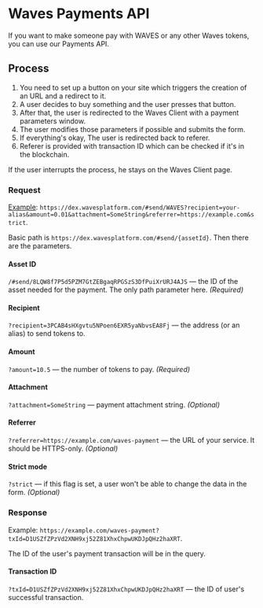 # Waves Payments API

If you want to make someone pay with WAVES or any other Waves tokens, you can use our Payments API.

## Process

1. You need to set up a button on your site which triggers the creation of an URL and a redirect to it.
2. A user decides to buy something and the user presses that button.
3. After that, the user is redirected to the Waves Client with a payment parameters window.
4. The user modifies those parameters if possible and submits the form.
5. If everything's okay, The user is redirected back to referer.
6. Referer is provided with transaction ID which can be checked if it's in the blockchain.

If the user interrupts the process, he stays on the Waves Client page.

### Request

[Example](https://dex.wavesplatform.com/#send/WAVES?recipient=your-alias&amount=0.01&attachment=SomeString&referrer=https://example.com&strict): `https://dex.wavesplatform.com/#send/WAVES?recipient=your-alias&amount=0.01&attachment=SomeString&referrer=https://example.com&strict`.

Basic path is `https://dex.wavesplatform.com/#send/{assetId}`. Then there are the parameters.

#### Asset ID

`/#send/8LQW8f7P5d5PZM7GtZEBgaqRPGSzS3DfPuiXrURJ4AJS` — the ID of the asset needed for the payment. The only path parameter here. _\(Required\)_

#### Recipient

`?recipient=3PCAB4sHXgvtu5NPoen6EXR5yaNbvsEA8Fj` — the address \(or an alias\) to send tokens to.

#### Amount

`?amount=10.5` — the number of tokens to pay. _\(Required\)_

#### Attachment

`?attachment=SomeString` — payment attachment string. _\(Optional\)_

#### Referrer

`?referrer=https://example.com/waves-payment` — the URL of your service. It should be HTTPS-only. _\(Optional\)_

#### Strict mode

`?strict` — if this flag is set, a user won't be able to change the data in the form. _\(Optional\)_

### Response

Example: `https://example.com/waves-payment?txId=D1USZfZPzVd2XNH9xj52Z81XhxChpwUKDJpQHz2haXRT`.

The ID of the user's payment transaction will be in the query.

#### Transaction ID

`?txId=D1USZfZPzVd2XNH9xj52Z81XhxChpwUKDJpQHz2haXRT` — the ID of user's successful transaction.

